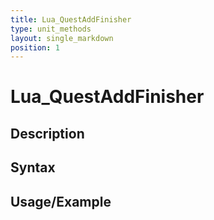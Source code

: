 ```yaml
---
title: Lua_QuestAddFinisher
type: unit_methods
layout: single_markdown
position: 1
---
```


# Lua_QuestAddFinisher

## Description

## Syntax

## Usage/Example


